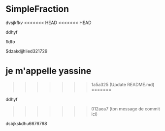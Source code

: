 # SimpleFraction

dvsjkfkv
<<<<<<< HEAD
<<<<<<< HEAD

ddhyf

fldfo

$dzakdjjhlied321729


je m'appelle yassine 
=======
>>>>>>> 1a5a325 (Update README.md)
=======

ddhyf
>>>>>>> 012aea7 (ton message de commit ici)

dsbjkskdhu6676768